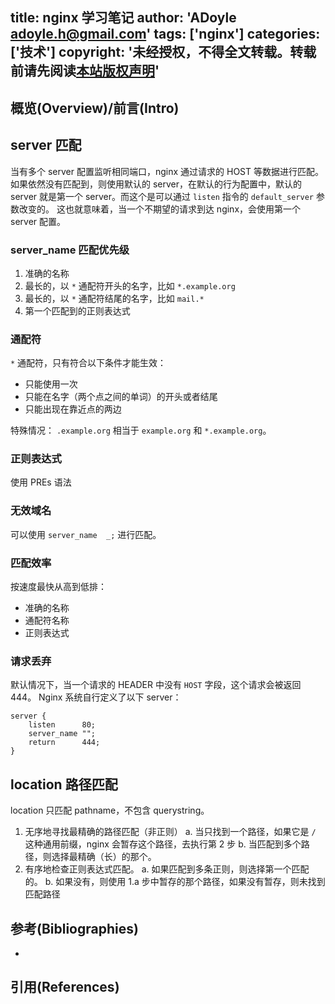 title: nginx 学习笔记
author: 'ADoyle <adoyle.h@gmail.com>'
tags: ['nginx']
categories: ['技术']
copyright: '未经授权，不得全文转载。转载前请先阅读[本站版权声明](http://adoyle.me/blog/copyright.html)'
---

## 概览(Overview)/前言(Intro)


<!-- more -->

## server 匹配

当有多个 server 配置监听相同端口，nginx 通过请求的 HOST 等数据进行匹配。
如果依然没有匹配到，则使用默认的 server，在默认的行为配置中，默认的 server 就是第一个 server。而这个是可以通过 `listen` 指令的 `default_server` 参数改变的。
这也就意味着，当一个不期望的请求到达 nginx，会使用第一个 server 配置。

### server_name 匹配优先级

1. 准确的名称
2. 最长的，以 `*` 通配符开头的名字，比如 `*.example.org`
3. 最长的，以 `*` 通配符结尾的名字，比如 `mail.*`
4. 第一个匹配到的正则表达式

### 通配符

`*` 通配符，只有符合以下条件才能生效：

- 只能使用一次
- 只能在名字（两个点之间的单词）的开头或者结尾
- 只能出现在靠近点的两边

特殊情况： `.example.org` 相当于 `example.org` 和 `*.example.org`。

### 正则表达式

使用 PREs 语法


### 无效域名

可以使用 `server_name  _;` 进行匹配。

### 匹配效率

按速度最快从高到低排：

- 准确的名称
- 通配符名称
- 正则表达式


### 请求丢弃

默认情况下，当一个请求的 HEADER 中没有 `HOST` 字段，这个请求会被返回 444。
Nginx 系统自行定义了以下 server：

```
server {
    listen      80;
    server_name "";
    return      444;
}
```

## location 路径匹配

location 只匹配 pathname，不包含 querystring。

1. 无序地寻找最精确的路径匹配（非正则）
    a. 当只找到一个路径，如果它是 `/` 这种通用前缀，nginx 会暂存这个路径，去执行第 2 步
    b. 当匹配到多个路径，则选择最精确（长）的那个。
2. 有序地检查正则表达式匹配。
    a. 如果匹配到多条正则，则选择第一个匹配的。
    b. 如果没有，则使用 1.a 步中暂存的那个路径，如果没有暂存，则未找到匹配路径



## 参考(Bibliographies)
- [][B1]

## 引用(References)
[^1]: [][R1]


<!-- 以下是相关链接 -->

[R1]: <url> "备注"

[B1]: <url> "备注"
